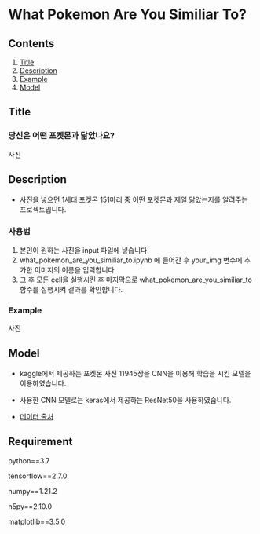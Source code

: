 # What Pokemon Are You Similiar To?

## Contents

1. [Title](#Title)
2. [Description](#Description)
3. [Example](#Example)
4. [Model](#Model)

## Title

### 당신은 어떤 포켓몬과 닮았나요?

사진

## Description

* 사진을 넣으면 1세대 포켓몬 151마리 중 어떤 포켓몬과 제일 닮았는지를 알려주는 프로젝트입니다.

### 사용법

1. 본인이 원하는 사진을 input 파일에 넣습니다.
2. what_pokemon_are_you_similiar_to.ipynb 에 들어간 후 your_img 변수에 추가한 이미지의 이름을 입력합니다.
3. 그 후 모든 cell을 실행시킨 후 마지막으로 what_pokemon_are_you_similiar_to 함수를 실행시켜 결과를 확인합니다.


### Example

사진

## Model

* kaggle에서 제공하는 포켓몬 사진 11945장을 CNN을 이용해 학습을 시킨 모델을 이용하였습니다.
* 사용한 CNN 모델로는 keras에서 제공하는 ResNet50을 사용하였습니다.

* [데이터 출처](https://www.kaggle.com/unexpectedscepticism/11945-pokemon-from-first-gen)

## Requirement

python==3.7

tensorflow==2.7.0

numpy==1.21.2

h5py==2.10.0

matplotlib==3.5.0

